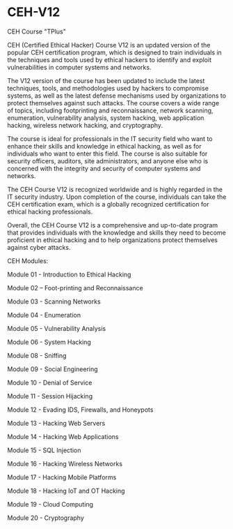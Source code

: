 # CEH-V12
CEH Course "TPlus"

CEH (Certified Ethical Hacker) Course V12 is an updated version of the popular CEH certification program, which is designed to train individuals in the techniques and tools used by ethical hackers to identify and exploit vulnerabilities in computer systems and networks.

The V12 version of the course has been updated to include the latest techniques, tools, and methodologies used by hackers to compromise systems, as well as the latest defense mechanisms used by organizations to protect themselves against such attacks. The course covers a wide range of topics, including footprinting and reconnaissance, network scanning, enumeration, vulnerability analysis, system hacking, web application hacking, wireless network hacking, and cryptography.

The course is ideal for professionals in the IT security field who want to enhance their skills and knowledge in ethical hacking, as well as for individuals who want to enter this field. The course is also suitable for security officers, auditors, site administrators, and anyone else who is concerned with the integrity and security of computer systems and networks.

The CEH Course V12 is recognized worldwide and is highly regarded in the IT security industry. Upon completion of the course, individuals can take the CEH certification exam, which is a globally recognized certification for ethical hacking professionals.

Overall, the CEH Course V12 is a comprehensive and up-to-date program that provides individuals with the knowledge and skills they need to become proficient in ethical hacking and to help organizations protect themselves against cyber attacks.

CEH Modules:

Module 01 - Introduction to Ethical Hacking 

Module 02 – Foot-printing and Reconnaissance 

Module 03 - Scanning Networks 

Module 04 - Enumeration 

Module 05 - Vulnerability Analysis 

Module 06 - System Hacking 

Module 08 - Sniffing  

Module 09 - Social Engineering 

Module 10 - Denial of Service 

Module 11 - Session Hijacking

Module 12 - Evading IDS, Firewalls, and Honeypots 

Module 13 - Hacking Web Servers 

Module 14 - Hacking Web Applications 

Module 15 - SQL Injection 

Module 16 - Hacking Wireless Networks 

Module 17 - Hacking Mobile Platforms 

Module 18 - Hacking IoT and OT Hacking 

Module 19 - Cloud Computing 

Module 20 - Cryptography 
